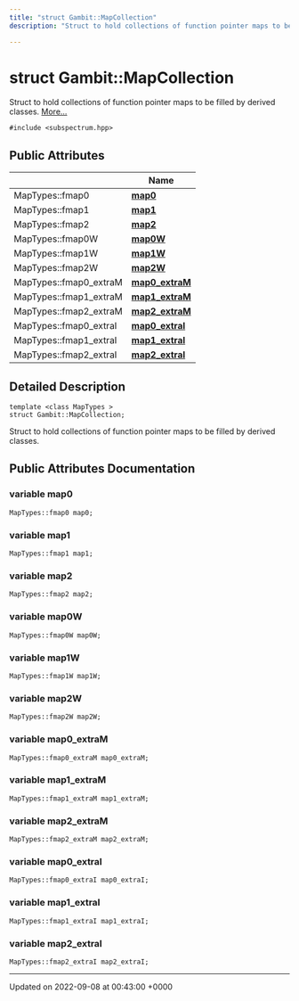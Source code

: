 ```yaml
---
title: "struct Gambit::MapCollection"
description: "Struct to hold collections of function pointer maps to be filled by derived classes. "

---
```


# struct Gambit::MapCollection



Struct to hold collections of function pointer maps to be filled by derived classes.  [More...](#detailed-description)


`#include <subspectrum.hpp>`

## Public Attributes

|                | Name           |
| -------------- | -------------- |
| MapTypes::fmap0 | **[map0](/documentation/code/classes/structgambit_1_1mapcollection/#variable-map0)**  |
| MapTypes::fmap1 | **[map1](/documentation/code/classes/structgambit_1_1mapcollection/#variable-map1)**  |
| MapTypes::fmap2 | **[map2](/documentation/code/classes/structgambit_1_1mapcollection/#variable-map2)**  |
| MapTypes::fmap0W | **[map0W](/documentation/code/classes/structgambit_1_1mapcollection/#variable-map0w)**  |
| MapTypes::fmap1W | **[map1W](/documentation/code/classes/structgambit_1_1mapcollection/#variable-map1w)**  |
| MapTypes::fmap2W | **[map2W](/documentation/code/classes/structgambit_1_1mapcollection/#variable-map2w)**  |
| MapTypes::fmap0_extraM | **[map0_extraM](/documentation/code/classes/structgambit_1_1mapcollection/#variable-map0-extram)**  |
| MapTypes::fmap1_extraM | **[map1_extraM](/documentation/code/classes/structgambit_1_1mapcollection/#variable-map1-extram)**  |
| MapTypes::fmap2_extraM | **[map2_extraM](/documentation/code/classes/structgambit_1_1mapcollection/#variable-map2-extram)**  |
| MapTypes::fmap0_extraI | **[map0_extraI](/documentation/code/classes/structgambit_1_1mapcollection/#variable-map0-extrai)**  |
| MapTypes::fmap1_extraI | **[map1_extraI](/documentation/code/classes/structgambit_1_1mapcollection/#variable-map1-extrai)**  |
| MapTypes::fmap2_extraI | **[map2_extraI](/documentation/code/classes/structgambit_1_1mapcollection/#variable-map2-extrai)**  |

## Detailed Description

```
template <class MapTypes >
struct Gambit::MapCollection;
```

Struct to hold collections of function pointer maps to be filled by derived classes. 
## Public Attributes Documentation

### variable map0

```
MapTypes::fmap0 map0;
```


### variable map1

```
MapTypes::fmap1 map1;
```


### variable map2

```
MapTypes::fmap2 map2;
```


### variable map0W

```
MapTypes::fmap0W map0W;
```


### variable map1W

```
MapTypes::fmap1W map1W;
```


### variable map2W

```
MapTypes::fmap2W map2W;
```


### variable map0_extraM

```
MapTypes::fmap0_extraM map0_extraM;
```


### variable map1_extraM

```
MapTypes::fmap1_extraM map1_extraM;
```


### variable map2_extraM

```
MapTypes::fmap2_extraM map2_extraM;
```


### variable map0_extraI

```
MapTypes::fmap0_extraI map0_extraI;
```


### variable map1_extraI

```
MapTypes::fmap1_extraI map1_extraI;
```


### variable map2_extraI

```
MapTypes::fmap2_extraI map2_extraI;
```


-------------------------------

Updated on 2022-09-08 at 00:43:00 +0000